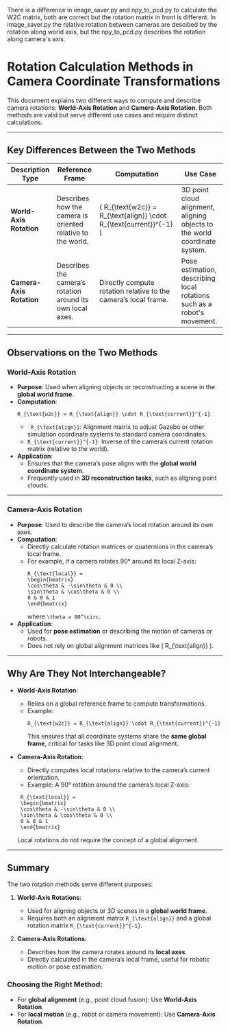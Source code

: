 There is a difference in image_saver.py and npy_to_pcd.py to calculate the W2C matrix, both are correct but the rotation matrix in front is different. In image_saver.py the relative rotation between cameras are descibed by the rotation along world axis, but the npy_to_pcd.py describes the rotation along camera's axis. 
# Rotation Calculation Methods in Camera Coordinate Transformations

This document explains two different ways to compute and describe camera rotations: **World-Axis Rotation** and **Camera-Axis Rotation**. Both methods are valid but serve different use cases and require distinct calculations.

---

## Key Differences Between the Two Methods

| **Description Type**        | **Reference Frame**           | **Computation**                                      | **Use Case**                           |
|-----------------------------|-------------------------------|----------------------------------------------------|-----------------------------------------|
| **World-Axis Rotation**     | Describes how the camera is oriented relative to the world. | \( R_{\text{w2c}} = R_{\text{align}} \cdot R_{\text{current}}^{-1} \) | 3D point cloud alignment, aligning objects to the world coordinate system. |
| **Camera-Axis Rotation**    | Describes the camera’s rotation around its own local axes. | Directly compute rotation relative to the camera’s local frame. | Pose estimation, describing local rotations such as a robot's movement.   |

---

## Observations on the Two Methods

### **World-Axis Rotation**
- **Purpose**: Used when aligning objects or reconstructing a scene in the **global world frame**.
- **Computation**:
  ```
  R_{\text{w2c}} = R_{\text{align}} \cdot R_{\text{current}}^{-1}
  ```
  - ``` R_{\text{align}}```: Alignment matrix to adjust Gazebo or other simulation coordinate systems to standard camera coordinates.
  - ``` R_{\text{current}}^{-1} ```: Inverse of the camera’s current rotation matrix (relative to the world).
- **Application**:
  - Ensures that the camera’s pose aligns with the **global world coordinate system**.
  - Frequently used in **3D reconstruction tasks**, such as aligning point clouds.

---

### **Camera-Axis Rotation**
- **Purpose**: Used to describe the camera’s local rotation around its own axes.
- **Computation**:
  - Directly calculate rotation matrices or quaternions in the camera’s local frame.
  - For example, if a camera rotates 90° around its local Z-axis:
    ```
    R_{\text{local}} =
    \begin{bmatrix}
    \cos\theta & -\sin\theta & 0 \\
    \sin\theta & \cos\theta & 0 \\
    0 & 0 & 1
    \end{bmatrix}
    ```
    where ```\theta = 90^\circ```.
- **Application**:
  - Used for **pose estimation** or describing the motion of cameras or robots.
  - Does not rely on global alignment matrices like \( R_{\text{align}} \).

---

## Why Are They Not Interchangeable?

- **World-Axis Rotation**:
  - Relies on a global reference frame to compute transformations.
  - Example:
    ```
    R_{\text{w2c}} = R_{\text{align}} \cdot R_{\text{current}}^{-1}
    ```
    This ensures that all coordinate systems share the **same global frame**, critical for tasks like 3D point cloud alignment.

- **Camera-Axis Rotation**:
  - Directly computes local rotations relative to the camera’s current orientation.
  - Example: A 90° rotation around the camera’s local Z-axis:
   ```
    R_{\text{local}} =
    \begin{bmatrix}
    \cos\theta & -\sin\theta & 0 \\
    \sin\theta & \cos\theta & 0 \\
    0 & 0 & 1
    \end{bmatrix}
    ```
  Local rotations do not require the concept of a global alignment.

---

## Summary

The two rotation methods serve different purposes:

1. **World-Axis Rotations**:
   - Used for aligning objects or 3D scenes in a **global world frame**.
   - Requires both an alignment matrix ```R_{\text{align}}``` and a global rotation matrix ```R_{\text{current}}^{-1}```.

2. **Camera-Axis Rotations**:
   - Describes how the camera rotates around its **local axes**.
   - Directly calculated in the camera’s local frame, useful for robotic motion or pose estimation.

### Choosing the Right Method:
- For **global alignment** (e.g., point cloud fusion): Use **World-Axis Rotation**.
- For **local motion** (e.g., robot or camera movement): Use **Camera-Axis Rotation**.


